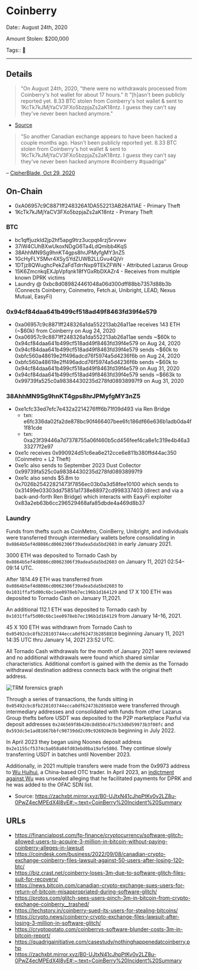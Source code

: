 # Coinberry

Date:: August 24th, 2020

Amount Stolen: $200,000

Tags:: 🔑

---

## Details
  
> "On August 24th, 2020, "there were no withdrawals processed from Coinberry's hot wallet for about 17 hours." It "[h]asn't been publicly reported yet. 8.33 BTC stolen from Coinberry's hot wallet & sent to 1KcTk7kJMjYaCV3FXo5bzpjaZs2aK18ntz. I guess they can't say they've never been hacked anymore."

- [Source](https://quadrigainitiative.com/casestudy/nothinghappenedatcoinberry.php)

> "So another Canadian exchange appears to have been hacked a couple months ago. Hasn't been publicly reported yet. 8.33 BTC stolen from Coinberry's hot wallet & sent to 1KcTk7kJMjYaCV3FXo5bzpjaZs2aK18ntz. I guess they can't say they've never been hacked anymore #coinberry #quadriga"

– [CipherBlade, Oct 29, 2020](https://twitter.com/cipher_blade/status/1321862599433089025)





## On-Chain

- 0xA06957c9C8871ff248326A1DA552213AB26A11AE - Primary Theft
- 1KcTk7kJMjYaCV3FXo5bzpjaZs2aK18ntz - Primary Theft


### BTC

- bc1qffjuzkld2jp2hf5apg9trz3ucpqt4rzj5rvvwv
- 37iW4CUhBXwUkoxNDgG6Ta4LdQmibb4KqS
- 38AhhMN9Sg9hnKT4gps8hrJPMyfgMY3nZ5
- 1GcHyFLYSMvr4XSySYdZUWB2LLGvu4QjVr
- 1DTjz8QWughcPekZaFdTdrrNxp9TEkZFWN - Attributed Lazarus Group
- 15K6ZmcnkqEXJpVpfqnk18fYGxRbDXAZr4 - Receives from multiple known DPRK victims
- Laundry @ 0xbc8d089824461048a06d300dff88bb7357d88b3b (Connects Coinberry, Coinmetro, Fetch.ai, Unibright, LEAD, Nexus Mutual, EasyFi)


### 0x94cf84daa641b499cf518ad49f8463fd39f4e579
- 0xa06957c9c8871ff248326a1da552213ab26a11ae receives 143 ETH (~$60k) from Coinberry on Aug 24, 2020
- 0xa06957c9c8871ff248326a1da552213ab26a11ae sends ~$60k to 0x94cf84daa641b499cf518ad49f8463fd39f4e579 on Aug 24, 2020
- 0x94cf84daa641b499cf518ad49f8463fd39f4e579 sends ~$60k to 0xbfc560a48619e2ff496adcd76f5974a5d4236f6b on Aug 24, 2020
- 0xbfc560a48619e2ff496adcd76f5974a5d4236f6b sends ~$60k to 0x94cf84daa641b499cf518ad49f8463fd39f4e579 on Aug 31, 2020
- 0x94cf84daa641b499cf518ad49f8463fd39f4e579 sends ~$663k to 0x99739fa525c0a98384430235d278fd08938997f9 on Aug 31, 2020


### 38AhhMN9Sg9hnKT4gps8hrJPMyfgMY3nZ5
- 0xe1cfc33ed7efc7e432a2214276fff6b71f09d493 via Ren Bridge
    - txn: e6fc336da02fa2de878bc90f466407bee6fc186df66e636b1adb0da4f1f81cde
    - txn: 0xa23f39446a7d7378755a06f460b5cd456feef4ca8e1c319e4b46a333277f2e97
- 0xe1c receives 0x990924d51c6ea6e212cce6e811b380ffd44ac350 (Coinmetro + L2 Theft)
- 0xe1c also sends to September 2023 Dust Collector 0x99739fa525c0a98384430235d278fd08938997f9
- 0xe1c also sends $5.8m to 0x7026b25422821473f7856ec03b0a3d58fee10100 which sends to 0x31499e03303dd75851a1738e88972cd998337403 (direct and via a back-and-forth Ren Bridge) which interacts with EasyFi exploiter 0x83a2eb63b6cc296529468afa85dbde4a469d8b37

### Laundry

Funds from thefts such as CoinMetro, CoinBerry, Unibright, and individuals were transferred through intermediary wallets before consolidating in `0x0864b5ef4d8086cd0062306f39adea5da5bd2603` in early January 2021.

3000 ETH was deposited to Tornado Cash by `0x0864b5ef4d8086cd0062306f39adea5da5bd2603` on January 11, 2021 02:54–09:14 UTC.

After 1814.49 ETH was transferred from `0x0864b5ef4d8086cd0062306f39adea5da5bd2603` to `0x1031ffaf5d00c6bc1ee0978eb7ec196b1d164129` and 17 X 100 ETH was deposited to Tornado Cash on January 11,2021.

An additional 112.1 ETH was deposited to Tornado cash by `0x1031ffaf5d00c6bc1ee0978eb7ec196b1d164129` from January 14–16, 2021.

45 X 100 ETH was withdrawn from Tornado Cash to `0x05492cbc8fb228103744ecca0df62473b2858810` beginning January 11, 2021 14:35 UTC thru January 14, 2021 23:52 UTC.

All Tornado Cash withdrawals for the month of January 2021 were reviewed and no additional withdrawals were found which shared similar characteristics. Additional comfort is gained with the demix as the Tornado withdrawal destination address connects back with the original theft address.

![TRM forensics graph](https://zachxbt.mirror.xyz/_next/image?url=https%3A%2F%2Fimages.mirror-media.xyz%2Fpublication-images%2FmDZpreD7D-Brv2SeNgSKi.png&w=3840&q=75)

Through a series of transactions, the funds sitting in `0x05492cbc8fb228103744ecca0df62473b2858810` were transferred through intermediary addresses and consolidated with funds from other Lazarus Group thefts before USDT was deposited to the P2P marketplace Paxful via deposit addresses `0x246569f8b420c8d850c475c53d0d59973b3f08fc` and `0x593dc5e1ad81667bbfc90739dd2c09c926920e3b` beginning in July 2022. 

In April 2023 they began using Noones deposit address `0x2e1155cf5374cba058a04fd03ebd0ba19afe580d`. They continue slowly transferring USDT in batches until November 2023.

Additionally, in 2021 multiple transfers were made from the 0x9973 address to [Wu Huihui](https://sanctionssearch.ofac.treas.gov/Details.aspx?id=42496), a China-based OTC trader. In April 2023, an [indictment against Wu](https://www.justice.gov/opa/pr/north-korean-foreign-trade-bank-representative-charged-crypto-laundering-conspiracies) was unsealed alleging that he facilitated payments for DPRK and he was added to the OFAC SDN list.

- Source: https://zachxbt.mirror.xyz/B0-UJtxN41cJhpPtKv0v2LZ8u-0PwZ4ecMPEdX4l8vE#:~:text=CoinBerry%20Incident%20Summary


## URLs

- https://financialpost.com/fp-finance/cryptocurrency/software-glitch-allowed-users-to-acquire-3-million-in-bitcoin-without-paying-coinberry-alleges-in-lawsuit
- https://coindesk.com/business/2022/09/08/canadian-crypto-exchange-coinberry-files-lawsuit-against-50-users-after-losing-120-btc/
- https://biz.crast.net/coinberry-loses-3m-due-to-software-glitch-files-suit-for-recovery/
- https://news.bitcoin.com/canadian-crypto-exchange-sues-users-for-return-of-bitcoin-misappropriated-during-software-glitch/
- https://protos.com/glitch-sees-users-pinch-3m-in-bitcoin-from-crypto-exchange-coinberry__trashed/
- https://techstory.in/coinberry-sued-its-users-for-stealing-bitcoins/
- https://crypto.news/coinberry-crypto-exchange-files-lawsuit-after-losing-3-million-in-software-glitch/
- https://cryptopotato.com/coinberrys-software-blunder-costs-3m-in-bitcoin-report/
- https://quadrigainitiative.com/casestudy/nothinghappenedatcoinberry.php
- https://zachxbt.mirror.xyz/B0-UJtxN41cJhpPtKv0v2LZ8u-0PwZ4ecMPEdX4l8vE#:~:text=CoinBerry%20Incident%20Summary